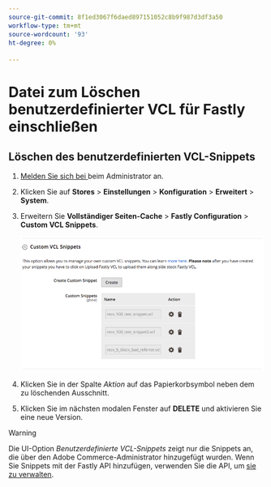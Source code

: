 ```yaml
---
source-git-commit: 8f1ed3067f6daed897151052c8b9f987d3df3a50
workflow-type: tm+mt
source-wordcount: '93'
ht-degree: 0%

---
```

# Datei zum Löschen benutzerdefinierter VCL für Fastly einschließen

## Löschen des benutzerdefinierten VCL-Snippets

1. [Melden Sie sich bei ](/help/get-started/onboarding.md#access-your-admin-panel) beim Administrator an.

1. Klicken Sie auf **Stores** > **Einstellungen** > **Konfiguration** > **Erweitert** > **System**.

1. Erweitern Sie **Vollständiger Seiten-Cache** > **Fastly Configuration** > **Custom VCL Snippets**.

   ![Verwalten benutzerdefinierter VCL-Snippets](/help/assets/cdn/fastly-manage-snippets.png)

1. Klicken Sie in der Spalte _Aktion_ auf das Papierkorbsymbol neben dem zu löschenden Ausschnitt.

1. Klicken Sie im nächsten modalen Fenster auf **DELETE** und aktivieren Sie eine neue Version.

>[!WARNING]
>
>Die UI-Option _Benutzerdefinierte VCL-Snippets_ zeigt nur die Snippets an, die über den Adobe Commerce-Administrator hinzugefügt wurden. Wenn Sie Snippets mit der Fastly API hinzufügen, verwenden Sie die API, um [sie zu verwalten](/help/cloud-guide/cdn/fastly-vcl-custom-snippets.md#manage-vcl-using-the-api).

